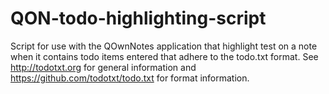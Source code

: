# QON-todo-highlighting-script
Script for use with the QOwnNotes application that highlight test on a note when it contains todo items entered that adhere to the todo.txt format. See http://todotxt.org for general information and https://github.com/todotxt/todo.txt for format information.
